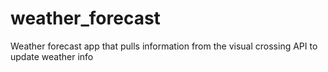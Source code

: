 # weather_forecast
Weather forecast app that pulls information from the visual crossing API to update weather info

